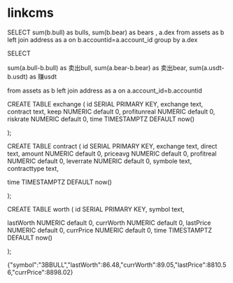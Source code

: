# linkcms


SELECT 
sum(b.bull) as bulls,
sum(b.bear) as bears ,
a.dex
from assets  as b
left join address  as a on b.accountid=a.account_id
group by a.dex



SELECT 
 
sum(a.bull-b.bull) as 卖出bull,
sum(a.bear-b.bear) as 卖出bear,
sum(a.usdt-b.usdt) as 赚usdt
 
from assets  as b
left join address as a
on a.account_id=b.accountid


 CREATE TABLE exchange (
id SERIAL PRIMARY KEY,
exchange text,
contract text,
keep NUMERIC default 0,
profitunreal    NUMERIC default 0,
riskrate    NUMERIC default 0,
time        TIMESTAMPTZ     DEFAULT now()

);


CREATE TABLE contract (
id SERIAL PRIMARY KEY,
exchange text,
direct text,
amount    NUMERIC default 0,
priceavg    NUMERIC default 0,
profitreal   NUMERIC default 0,
leverrate   NUMERIC default 0,
symbole   text,
contracttype   text,
 
time        TIMESTAMPTZ     DEFAULT now()

);


CREATE TABLE worth (
id SERIAL PRIMARY KEY,
symbol text,
 
lastWorth    NUMERIC default 0,
currWorth    NUMERIC default 0,
lastPrice   NUMERIC default 0,
currPrice   NUMERIC default 0, 
time        TIMESTAMPTZ     DEFAULT now()

);

{"symbol":"3BBULL","lastWorth":86.48,"currWorth":89.05,"lastPrice":8810.56,"currPrice":8898.02}
